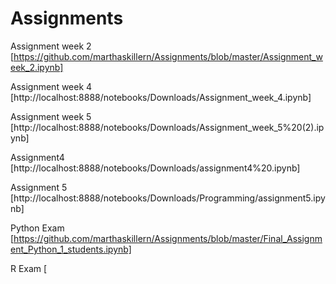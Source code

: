 # Assignments
Assignment week 2 [https://github.com/marthaskillern/Assignments/blob/master/Assignment_week_2.ipynb]

Assignment week 4 [http://localhost:8888/notebooks/Downloads/Assignment_week_4.ipynb]

Assignment week 5 [http://localhost:8888/notebooks/Downloads/Assignment_week_5%20(2).ipynb]

Assignment4 [http://localhost:8888/notebooks/Downloads/assignment4%20.ipynb]

Assignment 5 [http://localhost:8888/notebooks/Downloads/Programming/assignment5.ipynb]

Python Exam [https://github.com/marthaskillern/Assignments/blob/master/Final_Assignment_Python_1_students.ipynb]

R Exam [
